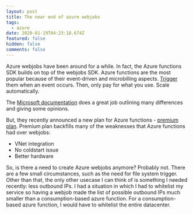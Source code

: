 ```yaml
---
layout: post
title: The near end of azure webjobs
tags:
  - azure
date: 2020-01-19T04:23:18.674Z
featured: false
hidden: false
comments: false
---
```

Azure webjobs have been around for a while. In fact, the Azure functions SDK builds on top of the webjobs SDK. Azure functions are the most popular because of their event-driven and microbilling aspects. [Trigger](https://docs.microsoft.com/en-us/azure/azure-functions/functions-triggers-bindings) them when an event occurs. Then, only pay for what you use. Scale automatically.

<!--more--> 

The [Microsoft documentation](https://docs.microsoft.com/en-us/azure/azure-functions/functions-compare-logic-apps-ms-flow-webjobs#webjobs-and-the-webjobs-sdk) does a great job outlining many differences and giving some opinions.

But, they recently announced a new plan for Azure functions - [premium plan](https://docs.microsoft.com/en-us/azure/azure-functions/functions-scale#premium-plan). Premium plan backfills many of the weaknesses that Azure functions had over webjobs:

- VNet integration
- No coldstart issue
- Better hardware

So, is there a need to create Azure webjobs anymore? Probably not. There are a few small circumstances, such as the need for file system trigger. Other than that, the only other usecase I can think of is something I needed recently: less outbound IPs. I had a situation in which I had to whitelist my service so having a webjob made the list of possible outbound IPs much smaller than a consumption-based azure function. For a consumption-based azure function, I would have to whitelist the entire datacenter.
